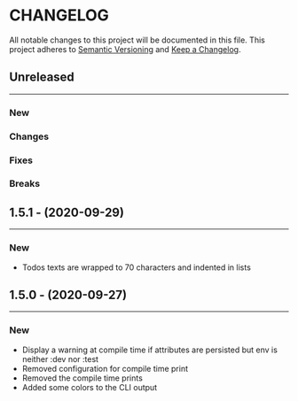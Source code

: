 # CHANGELOG

All notable changes to this project will be documented in this file.
This project adheres to [Semantic Versioning](http://semver.org/) and [Keep a Changelog](http://keepachangelog.com/).



## Unreleased
---

### New

### Changes

### Fixes

### Breaks


## 1.5.1 - (2020-09-29)
---

### New
* Todos texts are wrapped to 70 characters and indented in lists


## 1.5.0 - (2020-09-27)
---

### New
* Display a warning at compile time if attributes are persisted but env is neither :dev nor :test
* Removed configuration for compile time print
* Removed the compile time prints
* Added some colors to the CLI output


